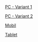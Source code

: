 
[PC - Variant 1](https://wireframe.cc/z9QBIG) 

[PC - Variant 2](https://wireframe.cc/ksc1wN)

[Mobil](https://wireframe.cc/Ujjh2o)

[Tablet](https://wireframe.cc/i4MuOy)

